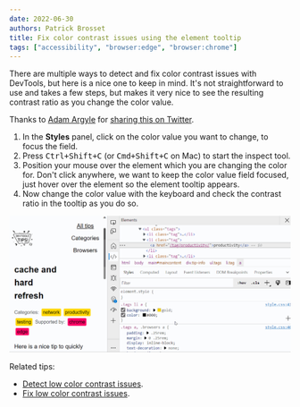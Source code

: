 ```yaml
---
date: 2022-06-30
authors: Patrick Brosset
title: Fix color contrast issues using the element tooltip
tags: ["accessibility", "browser:edge", "browser:chrome"]
---
```


There are multiple ways to detect and fix color contrast issues with DevTools, but here is a nice one to keep in mind. It's not straightforward to use and takes a few steps, but makes it very nice to see the resulting contrast ratio as you change the color value.

Thanks to [Adam Argyle](https://twitter.com/argyleink) for [sharing this on Twitter](https://twitter.com/argyleink/status/1255236249255845892).

1. In the **Styles** panel, click on the color value you want to change, to focus the field.
1. Press <kbd>Ctrl+Shift+C</kbd> (or <kbd>Cmd+Shift+C</kbd> on Mac) to start the inspect tool.
1. Position your mouse over the element which you are changing the color for. Don't click anywhere, we want to keep the color value field focused, just hover over the element so the element tooltip appears.
1. Now change the color value with the keyboard and check the contrast ratio in the tooltip as you do so.

![Animation of the Elements panel in Microsoft Edge. User clicks on color value, then activates the inspect tool, then hovers over an element on the page, then uses the arrow keys to change the color. We see the element tooltip showing the background and text colors as well as the resulting contrast.](../../assets/img/fix-color-contrast-issues-with-element-tooltip.gif)

Related tips:

* [Detect low color contrast issues](../detect-low-color-contrast).
* [Fix low color contrast issues](../fix-color-contrast-issues).
